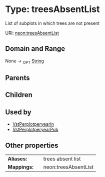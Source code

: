 
# Type: treesAbsentList


List of subplots in which trees are not present

URI: [neon:treesAbsentList](https://data.neonscience.org/treesAbsentList)


## Domain and Range

None ->  <sub>OPT</sub> [String](types/String.md)

## Parents


## Children


## Used by

 * [VstPerplotperyearIn](VstPerplotperyearIn.md)
 * [VstPerplotperyearPub](VstPerplotperyearPub.md)

## Other properties

|  |  |  |
| --- | --- | --- |
| **Aliases:** | | trees absent list |
| **Mappings:** | | neon:treesAbsentList |

